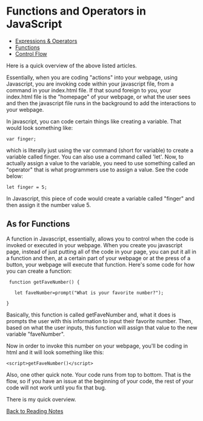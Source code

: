 # Functions and Operators in JavaScript

- [Expressions & Operators](https://developer.mozilla.org/en-US/docs/Web/JavaScript/Guide/Expressions_and_Operators)
- [Functions](https://developer.mozilla.org/en-US/docs/Web/JavaScript/Guide/Functions)
- [Control Flow](https://developer.mozilla.org/en-US/docs/Glossary/Control_flow)

Here is a quick overview of the above listed articles.

Essentially, when you are coding "actions" into your webpage, using Javascript, you are invoking code within your javascript file, from a command in your index.html file. If that sound foreign to you, your index.html file is the "homepage" of your webpage, or what the user sees and then the javascript file runs in the background to add the interactions to your webpage.

In javascript, you can code certain things like creating a variable. That would look something like:

`var finger;`

which is literally just using the var command (short for variable) to create a variable called finger. You can also use a command called 'let'. Now, to actually assign a value to the variable, you need to use something called an "operator" that is what programmers use to assign a value. See the code below:

`let finger = 5;`

In Javascript, this piece of code would create a variable called "finger" and then assign it the number value 5.

## As for Functions

A function in Javascript, essentially, allows you to control when the code is invoked or executed in your webpage. When you create you javascript page, instead of just putting all of the code in your page, you can put it all in a function and then, at a certain part of your webpage or at the press of a button, your webpage will execute that function. Here's some code for how you can create a function:

` function getFaveNumber() {`

`   let faveNumber=prompt("What is your favorite number?");`

`}`

Basically, this function is called getFaveNumber and, what it does is prompts the user with this information to input their favorite number. Then, based on what the user inputs, this function will assign that value to the new variable "faveNumber".

Now in order to invoke this number on your webpage, you'll be coding in html and it will look something like this:

`<script>getFaveNumber()</script>`

Also, one other quick note. Your code runs from top to bottom. That is the flow, so if you have an issue at the beginning of your code, the rest of your code will not work until you fix that bug.

There is my quick overview.

[Back to Reading Notes](README.md)